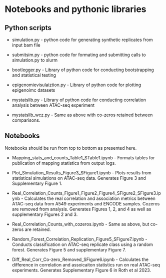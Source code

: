 # Notebooks and pythonic libraries

## Python scripts

+ simulation.py - python code for generating synthetic replicates from input bam file 

+ submitsim.py - python code for formating and submitting calls to simulation.py to slurm 

+ bootlegger.py - Library of python code for conducting bootstrapping and statistical testing

+ epigenomievisulaiztion.py - Library of python code for plotting epigenoimc datasets

+ mystatslib.py - Library of python code for conducting correlation analysis between ATAC-seq experiment

+ mystatslib_wcz.py - Same as above with co-zeros retained between comparisons. 

## Notebooks

Notebooks should be run from top to bottom as presented here. 

+ Mapping_stats_and_counts_Table1_STable1.ipynb - Formats tables for publication of mapping statistics from output logs. 

+ Plot_Simulation_Results_Figure3_SFigure1.ipynb - Plots results from statistical simulations on ATAC-seq data. Generates Figure 3 and Supplementary Figure 1. 

+ Real_Correlation_Counts_Figure1_Figure2_Figure4_SFigure2_SFigure3.ipynb - Calculates the real correlation and association metrics between ATAC-seq data from A549 experiments and ENCODE samples. Cozeros are removed from analysis. Generates Figures 1, 2, and 4 as well as supplementary Figures 2 and 3. 

+ Real_Correlation_Counts_with_cozeros.ipynb - Same as above, but co-zeros are retained. 

+ Random_Forest_Correlation_Replication_Figure5_SFigure7.ipynb - Conducts classification on ATAC-seq replicate class using a random forest. Generates Figure 5 and supplementary Figure 7. 

+ Diff_Real_Corr_Co-zero_Removed_SFigure6.ipynb - Calculates the difference in correlation and assoicaiton statistics run on real ATAC-seq experiments. Generates Supplementary Figure 6 in Roth et al 2023. 

